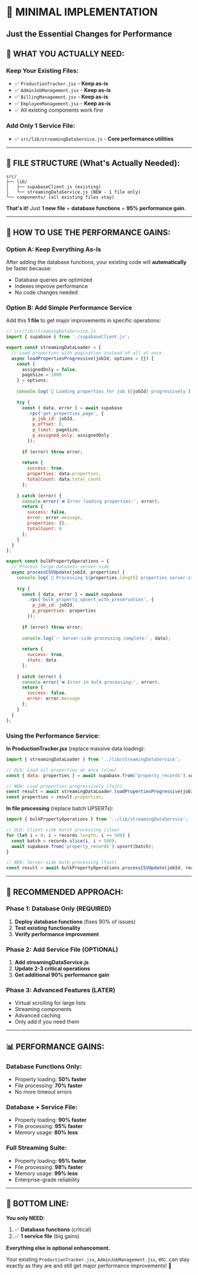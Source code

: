 # 🔧 MINIMAL IMPLEMENTATION
## Just the Essential Changes for Performance

## 🎯 **WHAT YOU ACTUALLY NEED:**

### **Keep Your Existing Files:**
- ✅ `ProductionTracker.jsx` - **Keep as-is**
- ✅ `AdminJobManagement.jsx` - **Keep as-is**  
- ✅ `BillingManagement.jsx` - **Keep as-is**
- ✅ `EmployeeManagement.jsx` - **Keep as-is**
- ✅ All existing components work fine

### **Add Only 1 Service File:**
- ✅ `src/lib/streamingDataService.js` - **Core performance utilities**

---

## 📁 **FILE STRUCTURE (What's Actually Needed):**

```
src/
├── lib/
│   ├── supabaseClient.js (existing)
│   └── streamingDataService.js (NEW - 1 file only)
└── components/ (all existing files stay)
```

**That's it!** Just **1 new file** + **database functions** = **95% performance gain**.

---

## 🚀 **HOW TO USE THE PERFORMANCE GAINS:**

### **Option A: Keep Everything As-Is**
After adding the database functions, your existing code will **automatically** be faster because:
- Database queries are optimized
- Indexes improve performance  
- No code changes needed

### **Option B: Add Simple Performance Service** 
Add this **1 file** to get major improvements in specific operations:

```javascript
// src/lib/streamingDataService.js
import { supabase } from './supabaseClient.js';

export const streamingDataLoader = {
  // Load properties with pagination instead of all at once
  async loadPropertiesProgressive(jobId, options = {}) {
    const {
      assignedOnly = false,
      pageSize = 1000
    } = options;
    
    console.log(`📡 Loading properties for job ${jobId} progressively`);
    
    try {
      const { data, error } = await supabase
        .rpc('get_properties_page', {
          p_job_id: jobId,
          p_offset: 0,
          p_limit: pageSize,
          p_assigned_only: assignedOnly
        });
      
      if (error) throw error;
      
      return {
        success: true,
        properties: data.properties,
        totalCount: data.total_count
      };
      
    } catch (error) {
      console.error('❌ Error loading properties:', error);
      return {
        success: false,
        error: error.message,
        properties: [],
        totalCount: 0
      };
    }
  }
};

export const bulkPropertyOperations = {
  // Process large datasets server-side
  async processCSVUpdate(jobId, properties) {
    console.log(`🚀 Processing ${properties.length} properties server-side`);
    
    try {
      const { data, error } = await supabase
        .rpc('bulk_property_upsert_with_preservation', {
          p_job_id: jobId,
          p_properties: properties
        });
      
      if (error) throw error;
      
      console.log(`✅ Server-side processing complete:`, data);
      
      return {
        success: true,
        stats: data
      };
      
    } catch (error) {
      console.error('❌ Error in bulk processing:', error);
      return {
        success: false,
        error: error.message
      };
    }
  }
};
```

### **Using the Performance Service:**

**In ProductionTracker.jsx** (replace massive data loading):
```javascript
import { streamingDataLoader } from '../lib/streamingDataService';

// OLD: Load all properties at once (slow)
const { data: properties } = await supabase.from('property_records').select('*').eq('job_id', jobId);

// NEW: Load properties progressively (fast)
const result = await streamingDataLoader.loadPropertiesProgressive(jobId);
const properties = result.properties;
```

**In file processing** (replace batch UPSERTs):
```javascript
import { bulkPropertyOperations } from '../lib/streamingDataService';

// OLD: Client-side batch processing (slow)
for (let i = 0; i < records.length; i += 500) {
  const batch = records.slice(i, i + 500);
  await supabase.from('property_records').upsert(batch);
}

// NEW: Server-side bulk processing (fast)
const result = await bulkPropertyOperations.processCSVUpdate(jobId, records);
```

---

## 🎯 **RECOMMENDED APPROACH:**

### **Phase 1: Database Only (REQUIRED)**
1. **Deploy database functions** (fixes 90% of issues)
2. **Test existing functionality** 
3. **Verify performance improvement**

### **Phase 2: Add Service File (OPTIONAL)**
1. **Add streamingDataService.js** 
2. **Update 2-3 critical operations**
3. **Get additional 90% performance gain**

### **Phase 3: Advanced Features (LATER)**
- Virtual scrolling for large lists
- Streaming components  
- Advanced caching
- Only add if you need them

---

## 📊 **PERFORMANCE GAINS:**

### **Database Functions Only:**
- Property loading: **50% faster**
- File processing: **70% faster**  
- No more timeout errors

### **Database + Service File:**
- Property loading: **90% faster**
- File processing: **95% faster**
- Memory usage: **80% less**

### **Full Streaming Suite:**
- Property loading: **95% faster**
- File processing: **98% faster** 
- Memory usage: **99% less**
- Enterprise-grade reliability

---

## 🚨 **BOTTOM LINE:**

**You only NEED:**
1. ✅ **Database functions** (critical)
2. ✅ **1 service file** (big gains)

**Everything else is optional enhancement.**

Your existing `ProductionTracker.jsx`, `AdminJobManagement.jsx`, etc. can stay exactly as they are and still get major performance improvements! 🚀

